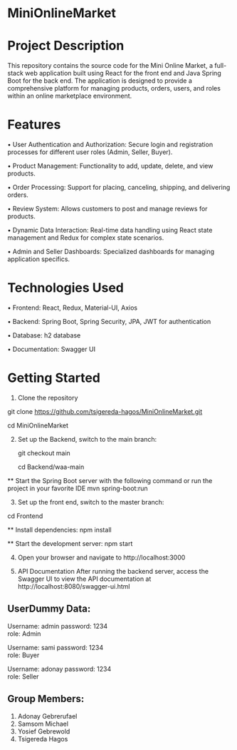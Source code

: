 # MiniOnlineMarket

# Project Description
This repository contains the source code for the Mini Online Market, a full-stack web application built using React for the front end and Java Spring Boot for the back end. The application is designed to provide a comprehensive platform for managing products, orders, users, and roles within an online marketplace environment.

# Features
•	User Authentication and Authorization: Secure login and registration processes for different user roles (Admin, Seller, Buyer).

•	Product Management: Functionality to add, update, delete, and view products.

•	Order Processing: Support for placing, canceling, shipping, and delivering orders.

•	Review System: Allows customers to post and manage reviews for products.

•	Dynamic Data Interaction: Real-time data handling using React state management and Redux for complex state scenarios.

•	Admin and Seller Dashboards: Specialized dashboards for managing application specifics.


# Technologies Used

•	Frontend: React, Redux, Material-UI, Axios

•	Backend: Spring Boot, Spring Security, JPA, JWT for authentication

•	Database: h2 database

•	Documentation: Swagger UI


# Getting Started
1. Clone the repository
   
git clone https://github.com/tsigereda-hagos/MiniOnlineMarket.git

cd MiniOnlineMarket

2. Set up the Backend, switch to the main branch:
   
    git checkout main
   
    cd Backend/waa-main

** Start the Spring Boot server with the following command or run the project in your favorite IDE
 mvn spring-boot:run

3. Set up the front end, switch to the master branch:
   
cd Frontend

** Install dependencies:
npm install

** Start the development server:
npm start

4. Open your browser and navigate to http://localhost:3000

5. API Documentation
After running the backend server, access the Swagger UI to view the API documentation at
 http://localhost:8080/swagger-ui.html


## UserDummy Data:
Username: admin 
password:  1234         
role: Admin

Username: sami 
password:  1234         
role: Buyer

Username: adonay 
password:  1234         
role: Seller


## Group Members:

1.	Adonay Gebrerufael
2.	Samsom Michael
3.	Yosief Gebrewold
4.	Tsigereda Hagos

